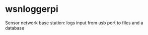 wsnloggerpi
===========

Sensor network base station: logs input from usb port to files and a database

